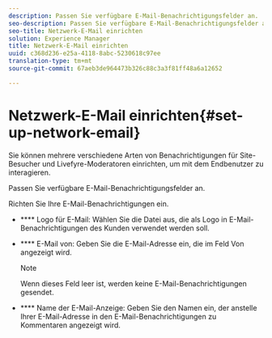 ```yaml
---
description: Passen Sie verfügbare E-Mail-Benachrichtigungsfelder an.
seo-description: Passen Sie verfügbare E-Mail-Benachrichtigungsfelder an.
seo-title: Netzwerk-E-Mail einrichten
solution: Experience Manager
title: Netzwerk-E-Mail einrichten
uuid: c368d236-e25a-4118-8abc-5230618c97ee
translation-type: tm+mt
source-git-commit: 67aeb3de964473b326c88c3a3f81ff48a6a12652

---
```



# Netzwerk-E-Mail einrichten{#set-up-network-email}

Sie können mehrere verschiedene Arten von Benachrichtigungen für Site-Besucher und Livefyre-Moderatoren einrichten, um mit dem Endbenutzer zu interagieren.

Passen Sie verfügbare E-Mail-Benachrichtigungsfelder an.

Richten Sie Ihre E-Mail-Benachrichtigungen ein.

* **** Logo für E-Mail: Wählen Sie die Datei aus, die als Logo in E-Mail-Benachrichtigungen des Kunden verwendet werden soll.
* **** E-Mail von: Geben Sie die E-Mail-Adresse ein, die im Feld Von angezeigt wird.

   >[!NOTE]
   >
   >Wenn dieses Feld leer ist, werden keine E-Mail-Benachrichtigungen gesendet.

* **** Name der E-Mail-Anzeige: Geben Sie den Namen ein, der anstelle Ihrer E-Mail-Adresse in den E-Mail-Benachrichtigungen zu Kommentaren angezeigt wird.

